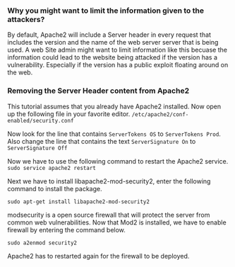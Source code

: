 ### Why you might want to limit the information given to the attackers?
By default, Apache2 will include a Server header in every request that includes the version and the name of the web server server that is being used.
A web Site admin might want to limit information like this becuase the information could lead to the website
being attacked if the version has a vulnerability. Especially if the version has a public exploit floating around on the web. 

### Removing the Server Header content from Apache2
This tutorial assumes that you already have Apache2 installed. Now open up the following file in your favorite editor.
`/etc/apache2/conf-enabled/security.conf`

Now look for the line that contains `ServerTokens OS` to `ServerTokens Prod`. Also change the line that contains 
the text `ServerSignature On` to `ServerSignature Off`

Now we have to use the following command to restart the Apache2 service.
`
sudo service apache2 restart
`

Next we have to install libapache2-mod-security2, enter the following command to install the package.
```
sudo apt-get install libapache2-mod-security2
```
modsecurity is a open source firewall that will protect the server from common web vulnerabilities. 
Now that Mod2 is installed, we have to enable firewall by entering the command below. 
```
sudo a2enmod security2
```

Apache2 has to restarted again for the firewall to be deployed. 
